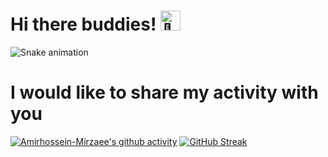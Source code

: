 # Hi there buddies! <picture>   <source srcset="https://fonts.gstatic.com/s/e/notoemoji/latest/1f44b_1f3fc/512.webp" type="image/webp"><img src="https://fonts.gstatic.com/s/e/notoemoji/latest/1f44b_1f3fc/512.gif" alt="👋" width="32" height="32"></picture>
![Snake animation](https://raw.githubusercontent.com/{Amirhossein-Mirzaee}/{Amirhossein-Mirzaee}/output/github-contribution-grid-snake-dark.svg)
# I would like to share my activity with you
[![Amirhossein-Mirzaee's github activity](https://github-readme-activity-graph.vercel.app/graph?username=Amirhossein-Mirzaee&theme=react)](https://github.com/Amirhossein-Mirzaee/github-readme-activity-graph)
[![GitHub Streak](https://streak-stats.demolab.com?user=Amirhossein-Mirzaee&theme=dark&border_radius=12&date_format=%5BY%20%5DM%20j&mode=weekly)](https://git.io/streak-stats)
<!--
**Amirhossein-Mirzaee/Amirhossein-Mirzaee** is a ✨ _special_ ✨ repository because its `README.md` (this file) appears on your GitHub profile.

Here are some ideas to get you started:

- 🔭 I’m currently working on ...
- 🌱 I’m currently learning ...
- 👯 I’m looking to collaborate on ...
- 🤔 I’m looking for help with ...
- 💬 Ask me about ...
- 📫 How to reach me: ...
- 😄 Pronouns: ...
- ⚡ Fun fact: ...
-->
